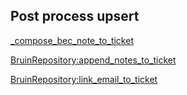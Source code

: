 ## Post process upsert

[_compose_bec_note_to_ticket](_compose_bec_note_to_ticket.md)

[BruinRepository:append_notes_to_ticket](../../repositories/bruin_repository/append_notes_to_ticket.md)

[BruinRepository:link_email_to_ticket](../../repositories/bruin_repository/link_email_to_ticket.md)
